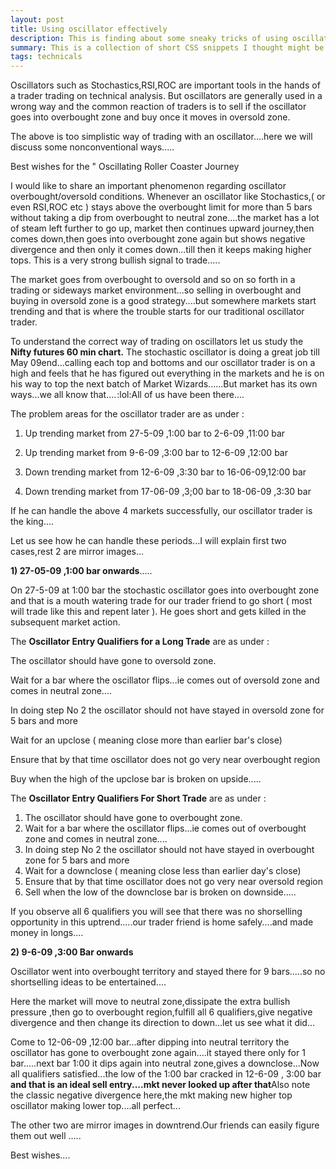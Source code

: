 ```yaml
---
layout: post
title: Using oscillator effectively
description: This is finding about some sneaky tricks of using oscillators
summary: This is a collection of short CSS snippets I thought might be useful for beginners.
tags: technicals
---
```



Oscillators such as Stochastics,RSI,ROC are important tools in the hands of a trader trading on technical analysis. But oscillators are generally used in a wrong way and the common reaction of traders is to sell if the oscillator goes into overbought zone and buy once it moves in oversold zone.  
  
The above is too simplistic way of trading with an oscillator....here we will discuss some nonconventional ways.....  
  
Best wishes for the " Oscillating Roller Coaster Journey

I would like to share an important phenomenon regarding oscillator overbought/oversold conditions. Whenever an oscillator like Stochastics,( or even RSI,ROC etc ) stays above the overbought limit for more than 5 bars without taking a dip from overbought to neutral zone....the market has a lot of steam left further to go up, market then continues upward journey,then comes down,then goes into overbought zone again but shows negative divergence and then only it comes down...till then it keeps making higher tops. This is a very strong bullish signal to trade.....

The market goes from overbought to oversold and so on so forth in a trading or sideways market environment...so selling in overbought and buying in oversold zone is a good strategy....but somewhere markets start trending and that is where the trouble starts for our traditional oscillator trader.

To understand the correct way of trading on oscillators let us study the **Nifty futures 60 min chart.** The stochastic oscillator is doing a great job till May 09end...calling each top and bottoms and our oscillator trader is on a high and feels that he has figured out everything in the markets and he is on his way to top the next batch of Market Wizards......But market has its own ways...we all know that....![;)](data:image/gif;base64,R0lGODlhAQABAIAAAAAAAP///yH5BAEAAAAALAAAAAABAAEAAAIBRAA7 "Wink    ;)"):lol:All of us have been there....  
  
The problem areas for the oscillator trader are as under :  
  
1) Up trending market from 27-5-09 ,1:00 bar to 2-6-09 ,11:00 bar  
  
2) Up trending market from 9-6-09 ,3:00 bar to 12-6-09 ,12:00 bar  
  
3) Down trending market from 12-6-09 ,3:30 bar to 16-06-09,12:00 bar  
  
4) Down trending market from 17-06-09 ,3;00 bar to 18-06-09 ,3:30 bar


If he can handle the above 4 markets successfully, our oscillator trader is the king....  
  
Let us see how he can handle these periods...I will explain first two cases,rest 2 are mirror images...  
  
**1) 27-05-09 ,1:00 bar onwards**.....  
  
On 27-5-09 at 1:00 bar the stochastic oscillator goes into overbought zone and that is a mouth watering trade for our trader friend to go short ( most will trade like this and repent later ). He goes short and gets killed in the subsequent market action.

The **Oscillator Entry Qualifiers for a Long Trade** are as under :

The oscillator should have gone to oversold zone.

Wait for a bar where the oscillator flips...ie comes out of oversold zone and comes in neutral zone....

In doing step No 2 the oscillator should not have stayed in oversold zone for 5 bars and more

Wait for an upclose ( meaning close more than earlier bar's close)

Ensure that by that time oscillator does not go very near overbought region

Buy when the high of the upclose bar is broken on upside.....


The **Oscillator Entry Qualifiers For Short Trade** are as under :  
  
1) The oscillator should have gone to overbought zone.  
2) Wait for a bar where the oscillator flips...ie comes out of overbought zone and comes in neutral zone....  
3) In doing step No 2 the oscillator should not have stayed in overbought zone for 5 bars and more  
4) Wait for a downclose ( meaning close less than earlier day's close)  
5) Ensure that by that time oscillator does not go very near oversold region  
6) Sell when the low of the downclose bar is broken on downside.....  
  
If you observe all 6 qualifiers you will see that there was no shorselling opportunity in this uptrend.....our trader friend is home safely....and made money in longs....

**2) 9-6-09 ,3:00 Bar onwards**  
  
Oscillator went into overbought territory and stayed there for 9 bars.....so no shortselling ideas to be entertained....  
  
Here the market will move to neutral zone,dissipate the extra bullish pressure ,then go to overbought region,fulfill all 6 qualifiers,give negative divergence and then change its direction to down...let us see what it did...  
  
Come to 12-06-09 ,12:00 bar...after dipping into neutral territory the oscillator has gone to overbought zone again....it stayed there only for 1 bar.....next bar 1:00 it dips again into neutral zone,gives a downclose...Now all qualifiers satisfied...the low of the 1:00 bar cracked in 12-6-09 , 3:00 bar **and that is an ideal sell entry....mkt never looked up after that**Also note the classic negative divergence here,the mkt making new higher top oscillator making lower top....all perfect...  
  
The other two are mirror images in downtrend.Our friends can easily figure them out well .....  
  
Best wishes....
